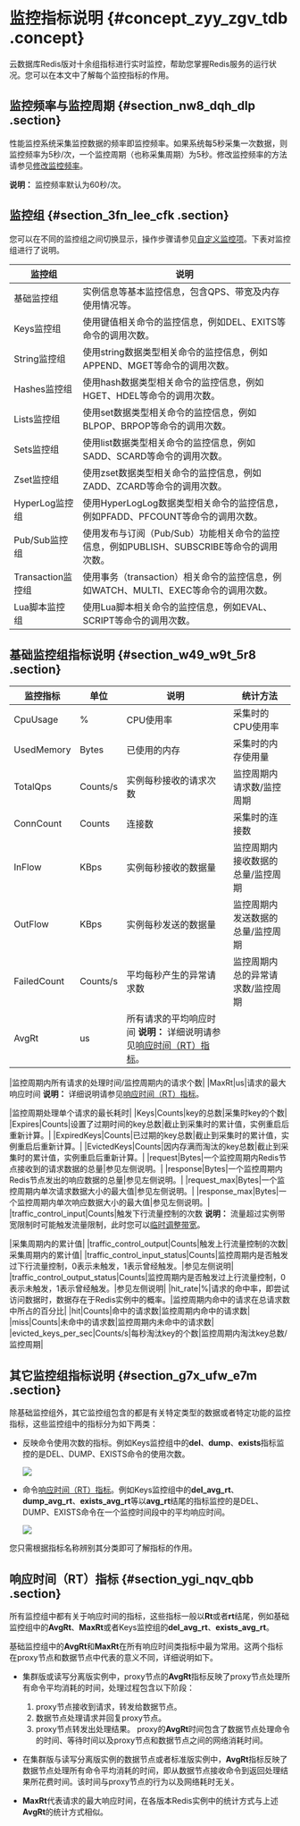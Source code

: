 # 监控指标说明 {#concept_zyy_zgv_tdb .concept}

云数据库Redis版对十余组指标进行实时监控，帮助您掌握Redis服务的运行状况。您可以在本文中了解每个监控指标的作用。

## 监控频率与监控周期 {#section_nw8_dqh_dlp .section}

性能监控系统采集监控数据的频率即监控频率。如果系统每5秒采集一次数据，则监控频率为5秒/次，一个监控周期（也称采集周期）为5秒。修改监控频率的方法请参见[修改监控频率](intl.zh-CN/用户指南/性能监控/修改监控频率.md#)。

**说明：** 监控频率默认为60秒/次。

## 监控组 {#section_3fn_lee_cfk .section}

您可以在不同的监控组之间切换显示，操作步骤请参见[自定义监控项](intl.zh-CN/用户指南/性能监控/自定义监控项.md#)。下表对监控组进行了说明。

|监控组|说明|
|---|--|
|基础监控组|实例信息等基本监控信息，包含QPS、带宽及内存使用情况等。|
|Keys监控组|使用键值相关命令的监控信息，例如DEL、EXITS等命令的调用次数。|
|String监控组|使用string数据类型相关命令的监控信息，例如APPEND、MGET等命令的调用次数。|
|Hashes监控组|使用hash数据类型相关命令的监控信息，例如HGET、HDEL等命令的调用次数。|
|Lists监控组|使用set数据类型相关命令的监控信息，例如BLPOP、BRPOP等命令的调用次数。|
|Sets监控组|使用list数据类型相关命令的监控信息，例如SADD、SCARD等命令的调用次数。|
|Zset监控组|使用zset数据类型相关命令的监控信息，例如ZADD、ZCARD等命令的调用次数。|
|HyperLog监控组|使用HyperLogLog数据类型相关命令的监控信息，例如PFADD、PFCOUNT等命令的调用次数。|
|Pub/Sub监控组|使用发布与订阅（Pub/Sub）功能相关命令的监控信息，例如PUBLISH、SUBSCRIBE等命令的调用次数。|
|Transaction监控组|使用事务（transaction）相关命令的监控信息，例如WATCH、MULTI、EXEC等命令的调用次数。|
|Lua脚本监控组|使用Lua脚本相关命令的监控信息，例如EVAL、SCRIPT等命令的调用次数。|

## 基础监控组指标说明 {#section_w49_w9t_5r8 .section}

|监控指标|单位|说明|统计方法|
|----|--|--|----|
|CpuUsage|%|CPU使用率|采集时的CPU使用率|
|UsedMemory|Bytes|已使用的内存|采集时的内存使用量|
|TotalQps|Counts/s|实例每秒接收的请求次数|监控周期内请求数/监控周期|
|ConnCount|Counts|连接数|采集时的连接数|
|InFlow|KBps|实例每秒接收的数据量|监控周期内接收数据的总量/监控周期|
|OutFlow|KBps|实例每秒发送的数据量|监控周期内发送数据的总量/监控周期|
|FailedCount|Counts/s|平均每秒产生的异常请求数|监控周期内总的异常请求数/监控周期|
|AvgRt|us|所有请求的平均响应时间 **说明：** 详细说明请参见[响应时间（RT）指标](#section_ygi_nqv_qbb)。

 |监控周期内所有请求的处理时间/监控周期内的请求个数|
|MaxRt|us|请求的最大响应时间 **说明：** 详细说明请参见[响应时间（RT）指标](#section_ygi_nqv_qbb)。

 |监控周期处理单个请求的最长耗时|
|Keys|Counts|key的总数|采集时key的个数|
|Expires|Counts|设置了过期时间的key总数|截止到采集时的累计值，实例重启后重新计算。|
|ExpiredKeys|Counts|已过期的key总数|截止到采集时的累计值，实例重启后重新计算。|
|EvictedKeys|Counts|因内存满而淘汰的key总数|截止到采集时的累计值，实例重启后重新计算。|
|request|Bytes|一个监控周期内Redis节点接收到的请求数据的总量|参见左侧说明。|
|response|Bytes|一个监控周期内Redis节点发出的响应数据的总量|参见左侧说明。|
|request\_max|Bytes|一个监控周期内单次请求数据大小的最大值|参见左侧说明。|
|response\_max|Bytes|一个监控周期内单次响应数据大小的最大值|参见左侧说明。|
|traffic\_control\_input|Counts|触发下行流量控制的次数 **说明：** 流量超过实例带宽限制时可能触发流量限制，此时您可以[临时调整带宽](intl.zh-CN/用户指南/实例管理/临时调整带宽.md#)。

 |采集周期内的累计值|
|traffic\_control\_output|Counts|触发上行流量控制的次数|采集周期内的累计值|
|traffic\_control\_input\_status|Counts|监控周期内是否触发过下行流量控制，0表示未触发，1表示曾经触发。|参见左侧说明|
|traffic\_control\_output\_status|Counts|监控周期内是否触发过上行流量控制，0表示未触发，1表示曾经触发。|参见左侧说明|
|hit\_rate|%|请求的命中率，即尝试访问数据时，数据存在于Redis实例中的概率。|监控周期内命中的请求在总请求数中所占的百分比|
|hit|Counts|命中的请求数|监控周期内命中的请求数|
|miss|Counts|未命中的请求数|监控周期内未命中的请求数|
|evicted\_keys\_per\_sec|Counts/s|每秒淘汰key的个数|监控周期内淘汰key总数/监控周期|

## 其它监控组指标说明 {#section_g7x_ufw_e7m .section}

除基础监控组外，其它监控组包含的都是有关特定类型的数据或者特定功能的监控指标，这些监控组中的指标分为如下两类：

-   反映命令使用次数的指标。例如Keys监控组中的**del**、**dump**、**exists**指标监控的是DEL、DUMP、EXISTS命令的使用次数。

    ![](http://static-aliyun-doc.oss-cn-hangzhou.aliyuncs.com/assets/img/519061/156808289949229_zh-CN.png)

-   命令[响应时间（RT）指标](#section_ygi_nqv_qbb)。例如Keys监控组中的**del\_avg\_rt**、**dump\_avg\_rt**、**exists\_avg\_rt**等以**avg\_rt**结尾的指标监控的是DEL、DUMP、EXISTS命令在一个监控时间段中的平均响应时间。

    ![](http://static-aliyun-doc.oss-cn-hangzhou.aliyuncs.com/assets/img/519061/156808289949230_zh-CN.png)


您只需根据指标名称辨别其分类即可了解指标的作用。

## 响应时间（RT）指标 {#section_ygi_nqv_qbb .section}

所有监控组中都有关于响应时间的指标，这些指标一般以**Rt**或者**rt**结尾，例如基础监控组中的**AvgRt**、**MaxRt**或者Keys监控组的**del\_avg\_rt**、**exists\_avg\_rt**。

基础监控组中的**AvgRt**和**MaxRt**在所有响应时间类指标中最为常用。这两个指标在proxy节点和数据节点中代表的意义不同，详细说明如下。

-   集群版或读写分离版实例中，proxy节点的**AvgRt**指标反映了proxy节点处理所有命令平均消耗的时间，处理过程包含以下阶段：

    1.  proxy节点接收到请求，转发给数据节点。
    2.  数据节点处理请求并回复proxy节点。
    3.  proxy节点转发出处理结果。
    proxy的**AvgRt**时间包含了数据节点处理命令的时间、等待时间以及proxy节点和数据节点之间的网络消耗时间。

-   在集群版与读写分离版实例的数据节点或者标准版实例中，**AvgRt**指标反映了数据节点处理所有命令平均消耗的时间，即从数据节点接收命令到返回处理结果所花费时间。该时间与proxy节点的行为以及网络耗时无关。
-   **MaxRt**代表请求的最大响应时间，在各版本Redis实例中的统计方式与上述**AvgRt**的统计方式相似。


